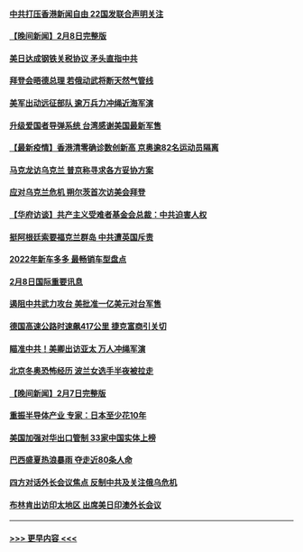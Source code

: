 #### [中共打压香港新闻自由   22国发联合声明关注](../pages/prog202/a103343481.md?t=02091650) 
#### [【晚间新闻】2月8日完整版](../pages/prog202/a103343381.md?t=02091650) 
#### [美日达成钢铁关税协议 矛头直指中共](../pages/prog202/a103343161.md?t=02091650) 
#### [拜登会晤德总理 若俄动武将断天然气管线](../pages/prog202/a103343189.md?t=02091650) 
#### [美军出动远征部队 逾万兵力冲绳近海军演](../pages/prog202/a103343156.md?t=02091650) 
#### [升级爱国者导弹系统 台湾感谢美国最新军售](../pages/prog202/a103343145.md?t=02091650) 
#### [【最新疫情】香港清零确诊数创新高 京奥逾82名运动员隔离](../pages/prog202/a103343049.md?t=02091650) 
#### [马克龙访乌克兰 普京称寻求各方妥协方案](../pages/prog202/a103342954.md?t=02091650) 
#### [应对乌克兰危机 朔尔茨首次访美会拜登](../pages/prog202/a103342947.md?t=02091650) 
#### [【华府访谈】共产主义受难者基金会总裁：中共迫害人权](../pages/prog202/a103342930.md?t=02091650) 
#### [挺阿根廷索要福克兰群岛 中共遭英国斥责](../pages/prog202/a103342790.md?t=02091650) 
#### [2022年新车多多 最畅销车型盘点](../pages/prog202/a103342839.md?t=02091650) 
#### [2月8日国际重要讯息](../pages/prog202/a103342672.md?t=02091650) 
#### [遏阻中共武力攻台 美批准一亿美元对台军售](../pages/prog202/a103342662.md?t=02091650) 
#### [德国高速公路时速飙417公里 捷克富商引关切](../pages/prog202/a103342520.md?t=02091650) 
#### [瞄准中共！美卿出访亚太 万人冲绳军演](../pages/prog202/a103342575.md?t=02091650) 
#### [北京冬奥恐怖经历 波兰女选手半夜被拉走](../pages/prog202/a103342532.md?t=02091650) 
#### [【晚间新闻】2月7日完整版](../pages/prog202/a103342375.md?t=02091650) 
#### [重振半导体产业 专家：日本至少花10年](../pages/prog202/a103342468.md?t=02091650) 
#### [美国加强对华出口管制 33家中国实体上榜](../pages/prog202/a103342431.md?t=02091650) 
#### [巴西盛夏热浪暴雨 夺走近80条人命](../pages/prog202/a103342430.md?t=02091650) 
#### [四方对话外长会议焦点 反制中共及关注俄乌危机](../pages/prog202/a103342397.md?t=02091650) 
#### [布林肯出访印太地区 出席美日印澳外长会议](../pages/prog202/a103342233.md?t=02091650) 

----
#### [ >>> 更早内容 <<< ](../indexes/prog202-earlier.md)
